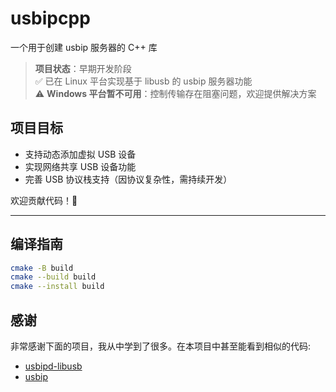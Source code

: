 # usbipcpp

一个用于创建 usbip 服务器的 C++ 库

> **项目状态**：早期开发阶段  
> ✅ 已在 Linux 平台实现基于 libusb 的 usbip 服务器功能  
> ⚠️ **Windows 平台暂不可用**：控制传输存在阻塞问题，欢迎提供解决方案

## 项目目标
- 支持动态添加虚拟 USB 设备
- 实现网络共享 USB 设备功能
- 完善 USB 协议栈支持（因协议复杂性，需持续开发）

欢迎贡献代码！🚀

---

## 编译指南
```bash
cmake -B build
cmake --build build
cmake --install build
```

## 感谢 
非常感谢下面的项目，我从中学到了很多。在本项目中甚至能看到相似的代码:  
- [usbipd-libusb](https://github.com/raydudu/usbipd-libusb)  
- [usbip](https://github.com/jiegec/usbip)  